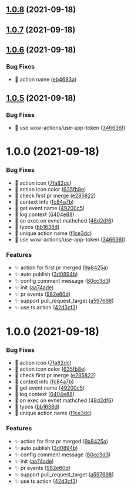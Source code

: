 ## [1.0.8](https://github.com/wow-actions/welcome-action/compare/v1.0.7...v1.0.8) (2021-09-18)

## [1.0.7](https://github.com/wow-actions/welcome-action/compare/v1.0.6...v1.0.7) (2021-09-18)

## [1.0.6](https://github.com/wow-actions/welcome-action/compare/v1.0.5...v1.0.6) (2021-09-18)


### Bug Fixes

* 🐛 action name ([eb4693a](https://github.com/wow-actions/welcome-action/commit/eb4693a709c42beb99f205ac02d5675a0ad718e3))

## [1.0.5](https://github.com/wow-actions/welcome-action/compare/v1.0.4...v1.0.5) (2021-09-18)


### Bug Fixes

* 🐛 use wow-actions/use-app-token ([346636f](https://github.com/wow-actions/welcome-action/commit/346636ffc349b6bce395d877dc6e99655659569d))

# 1.0.0 (2021-09-18)


### Bug Fixes

* 🐛 action icon ([7fa82dc](https://github.com/wow-actions/welcome-action/commit/7fa82dc5edd15bc66e4876395e8dd47bf789f1fc))
* 🐛 action icon color ([635fb8e](https://github.com/wow-actions/welcome-action/commit/635fb8eb441fcca2efc0a6b03687c4451ae8a5a1))
* 🐛 check first pr merge ([e285822](https://github.com/wow-actions/welcome-action/commit/e285822e86afaafe9e99d1994e55b2f0d6dcebcb))
* 🐛 context info ([fc84a7b](https://github.com/wow-actions/welcome-action/commit/fc84a7be626467b54932c5f56f258319834210b7))
* 🐛 get event name ([49200c5](https://github.com/wow-actions/welcome-action/commit/49200c5501456abab4974c1b7aaf16a68f0ed81c))
* 🐛 log context ([6404e88](https://github.com/wow-actions/welcome-action/commit/6404e88b8f8fc054b6bc9d23ecc4cd790bd71823))
* 🐛 on exec on evnet mathched ([48d2df6](https://github.com/wow-actions/welcome-action/commit/48d2df6ced148408d0b35bf80667ec2cc00ec27f))
* 🐛 typos ([bb1638d](https://github.com/wow-actions/welcome-action/commit/bb1638d97536bf5e24ef3e2b38dde61f6a6741ee))
* 🐛 unique action  name ([f1ce3dc](https://github.com/wow-actions/welcome-action/commit/f1ce3dc291080c1cfdb7f4266356eb29e6ac32dd))
* 🐛 use wow-actions/use-app-token ([346636f](https://github.com/wow-actions/welcome-action/commit/346636ffc349b6bce395d877dc6e99655659569d))


### Features

* ✨ action for first pr merged ([9a8425a](https://github.com/wow-actions/welcome-action/commit/9a8425acb7d820699c0ef832e56e517ce39b5c38))
* ✨ auto publish ([3d0894b](https://github.com/wow-actions/welcome-action/commit/3d0894bd37ded3638f3327e5407e00e02f0037d4))
* ✨ config comment message ([80cc3d3](https://github.com/wow-actions/welcome-action/commit/80cc3d30eac0641460254c07f97a931bf894cb2d))
* ✨ init ([aa74ade](https://github.com/wow-actions/welcome-action/commit/aa74adedff73ede4c8c88c033051976afe94f38c))
* ✨ pr events ([982e60d](https://github.com/wow-actions/welcome-action/commit/982e60da198a48fa0ac8db822422dd61b5bd79f4))
* ✨ support pull_request_target ([a597698](https://github.com/wow-actions/welcome-action/commit/a5976988b43e2db6edef481600f7ac99285ccf17))
* ✨ use ts action ([42d3cf3](https://github.com/wow-actions/welcome-action/commit/42d3cf307bad81ba8b07c563beb1be373e3d463a))

# 1.0.0 (2021-09-18)


### Bug Fixes

* 🐛 action icon ([7fa82dc](https://github.com/wow-actions/welcome-action/commit/7fa82dc5edd15bc66e4876395e8dd47bf789f1fc))
* 🐛 action icon color ([635fb8e](https://github.com/wow-actions/welcome-action/commit/635fb8eb441fcca2efc0a6b03687c4451ae8a5a1))
* 🐛 check first pr merge ([e285822](https://github.com/wow-actions/welcome-action/commit/e285822e86afaafe9e99d1994e55b2f0d6dcebcb))
* 🐛 context info ([fc84a7b](https://github.com/wow-actions/welcome-action/commit/fc84a7be626467b54932c5f56f258319834210b7))
* 🐛 get event name ([49200c5](https://github.com/wow-actions/welcome-action/commit/49200c5501456abab4974c1b7aaf16a68f0ed81c))
* 🐛 log context ([6404e88](https://github.com/wow-actions/welcome-action/commit/6404e88b8f8fc054b6bc9d23ecc4cd790bd71823))
* 🐛 on exec on evnet mathched ([48d2df6](https://github.com/wow-actions/welcome-action/commit/48d2df6ced148408d0b35bf80667ec2cc00ec27f))
* 🐛 typos ([bb1638d](https://github.com/wow-actions/welcome-action/commit/bb1638d97536bf5e24ef3e2b38dde61f6a6741ee))
* 🐛 unique action  name ([f1ce3dc](https://github.com/wow-actions/welcome-action/commit/f1ce3dc291080c1cfdb7f4266356eb29e6ac32dd))


### Features

* ✨ action for first pr merged ([9a8425a](https://github.com/wow-actions/welcome-action/commit/9a8425acb7d820699c0ef832e56e517ce39b5c38))
* ✨ auto publish ([3d0894b](https://github.com/wow-actions/welcome-action/commit/3d0894bd37ded3638f3327e5407e00e02f0037d4))
* ✨ config comment message ([80cc3d3](https://github.com/wow-actions/welcome-action/commit/80cc3d30eac0641460254c07f97a931bf894cb2d))
* ✨ init ([aa74ade](https://github.com/wow-actions/welcome-action/commit/aa74adedff73ede4c8c88c033051976afe94f38c))
* ✨ pr events ([982e60d](https://github.com/wow-actions/welcome-action/commit/982e60da198a48fa0ac8db822422dd61b5bd79f4))
* ✨ support pull_request_target ([a597698](https://github.com/wow-actions/welcome-action/commit/a5976988b43e2db6edef481600f7ac99285ccf17))
* ✨ use ts action ([42d3cf3](https://github.com/wow-actions/welcome-action/commit/42d3cf307bad81ba8b07c563beb1be373e3d463a))
